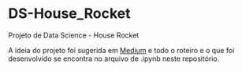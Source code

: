 # DS-House_Rocket
Projeto de Data Science - House Rocket

A ideia do projeto foi sugerida em [Medium](https://medium.com/@meigarom/os-5-projetos-de-data-science-que-fará-o-recrutador-olhar-para-você-c32c67c17cc9) e todo o roteiro
e o que foi desenvolvido se encontra no arquivo de .ipynb neste repositório.
